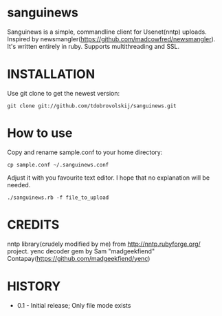 sanguinews
==========

Sanguinews is a simple, commandline client for Usenet(nntp) uploads. Inspired by newsmangler(https://github.com/madcowfred/newsmangler). It's written entirely in ruby. Supports multithreading and SSL.

INSTALLATION
============
Use git clone to get the newest version:

    git clone git://github.com/tdobrovolskij/sanguinews.git

How to use
==========
Copy and rename sample.conf to your home directory:

    cp sample.conf ~/.sanguinews.conf

Adjust it with you favourite text editor. I hope that no explanation will be needed.

    ./sanguinews.rb -f file_to_upload

CREDITS
=======
nntp library(crudely modified by me) from http://nntp.rubyforge.org/ project.
yenc decoder gem by Sam "madgeekfiend" Contapay(https://github.com/madgeekfiend/yenc)

HISTORY
=======
* 0.1 - Initial release; Only file mode exists
